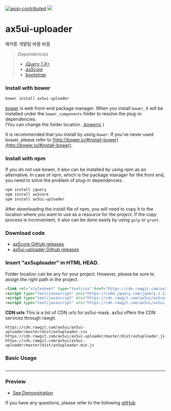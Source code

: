 [![axisj-contributed](https://img.shields.io/badge/AXISJ.com-Contributed-green.svg)](https://github.com/axisj) ![](https://img.shields.io/badge/Seowoo-Mondo&Thomas-red.svg)

# ax5ui-uploader

해카톤 개발팀
바꿈
바꿈
> *Dependencies*
> * _[jQuery 1.X+](http://jquery.com/)_
> * _[ax5core](http://ax5.io/ax5core)_
> * _[bootstrap](http://getbootstrap.com/)_


### Install with bower
```sh
bower install ax5ui-uploader
```
[bower](http://bower.io/#install-bower) is web front-end package manager.
When you install `bower`, it will be installed under the `bower_components` folder to resolve the plug-in dependencies.  
(You can change the folder location. [.bowerrc](http://bower.io/docs/config/#bowerrc-specification) )

It is recommended that you install by using `bower`. 
If you've never used bower, please refer to [http://bower.io/#install-bower](http://bower.io/#install-bower).

### Install with npm
If you do not use bower, it also can be installed by using npm as an alternative.
In case of npm, which is the package manager for the front end, you need to solve the problem of plug-in dependencies.

```sh
npm install jquery
npm install ax5core
npm install ax5ui-uploader
```

After downloading the install file of npm, you will need to copy it to the location where you want to use as a resource for the project.
If the copy process is inconvenient, it also can be done easily by using `gulp` or `grunt`.

### Download code
- [ax5core Github releases](https://github.com/ax5ui/ax5core/releases)
- [ax5ui-uploader Github releases](https://github.com/ax5ui/ax5ui-uploader/releases)


### Insert "ax5uploader" in HTML HEAD.

Folder location can be any for your project. However, please be sure to assign the right path in the project.
```html
<link rel="stylesheet" type="text/css" href="https://cdn.rawgit.com/ax5ui/ax5ui-uploader/master/dist/ax5uploader.css" />
<script type="text/javascript" src="https://code.jquery.com/jquery-1.12.3.min.js"></script>
<script type="text/javascript" src="https://cdn.rawgit.com/ax5ui/ax5core/master/dist/ax5core.min.js"></script>
<script type="text/javascript" src="https://cdn.rawgit.com/ax5ui/ax5ui-uploader/master/dist/ax5uploader.min.js"></script>
```

**CDN urls**
This is a list of CDN urls for ax5ui-mask. ax5ui offers the CDN services through rawgit.
```
https://cdn.rawgit.com/ax5ui/ax5ui-uploader/master/dist/ax5uploader.css
https://cdn.rawgit.com/ax5ui/ax5ui-uploader/master/dist/ax5uploader.js
https://cdn.rawgit.com/ax5ui/ax5ui-uploader/master/dist/ax5uploader.min.js
```

### Basic Usage
```js

```

- - -

### Preview
- [See Demonstration](http://ax5.io/ax5ui-uploader/demo/index.html)

If you have any questions, please refer to the following [gitHub](https://github.com/ax5ui/ax5ui-kernel)